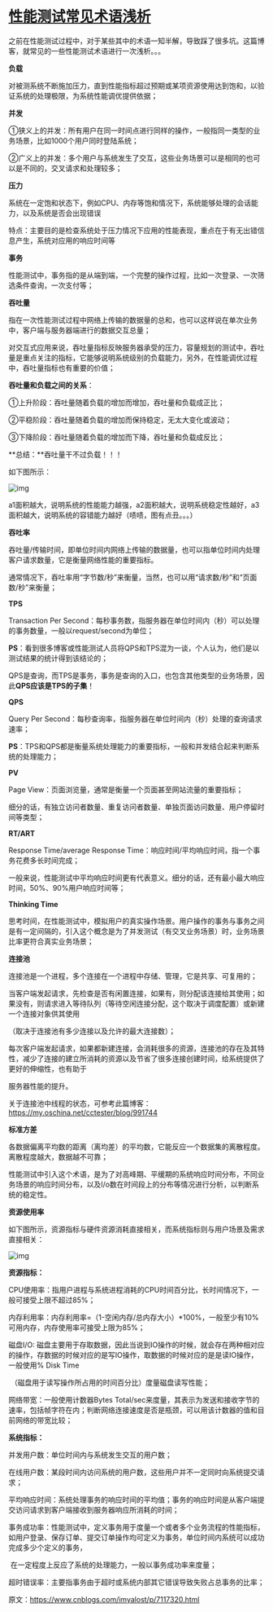 # [性能测试常见术语浅析](https://www.cnblogs.com/imyalost/p/7117320.html)



之前在性能测试过程中，对于某些其中的术语一知半解，导致踩了很多坑。这篇博客，就常见的一些性能测试术语进行一次浅析。。。

 

**负载**

对被测系统不断施加压力，直到性能指标超过预期或某项资源使用达到饱和，以验证系统的处理极限，为系统性能调优提供依据；

**并发**

①狭义上的并发：所有用户在同一时间点进行同样的操作，一般指同一类型的业务场景，比如1000个用户同时登陆系统；

②广义上的并发：多个用户与系统发生了交互，这些业务场景可以是相同的也可以是不同的，交叉请求和处理较多；

**压力**

系统在一定饱和状态下，例如CPU、内存等饱和情况下，系统能够处理的会话能力，以及系统是否会出现错误

特点：主要目的是检查系统处于压力情况下应用的性能表现，重点在于有无出错信息产生，系统对应用的响应时间等

**事务**

性能测试中，事务指的是从端到端，一个完整的操作过程，比如一次登录、一次筛选条件查询，一次支付等；

**吞吐量**

指在一次性能测试过程中网络上传输的数据量的总和，也可以这样说在单次业务中，客户端与服务器端进行的数据交互总量；

对交互式应用来说，吞吐量指标反映服务器承受的压力，容量规划的测试中，吞吐量是重点关注的指标，它能够说明系统级别的负载能力，另外，在性能调优过程中，吞吐量指标也有重要的价值；

**吞吐量和负载之间的关系**：

①上升阶段：吞吐量随着负载的增加而增加，吞吐量和负载成正比；

②平稳阶段：吞吐量随着负载的增加而保持稳定，无太大变化或波动；

③下降阶段：吞吐量随着负载的增加而下降，吞吐量和负载成反比；

**总结：**吞吐量干不过负载！！！

如下图所示：

![img](https://images2015.cnblogs.com/blog/983980/201707/983980-20170705000435331-2094140115.png)

a1面积越大，说明系统的性能能力越强，a2面积越大，说明系统稳定性越好，a3面积越大，说明系统的容错能力越好（啧啧，图有点丑。。。）

**吞吐率**

吞吐量/传输时间，即单位时间内网络上传输的数据量，也可以指单位时间内处理客户请求数量，它是衡量网络性能的重要指标。

通常情况下，吞吐率用“字节数/秒”来衡量，当然，也可以用“请求数/秒”和“页面数/秒”来衡量；

**TPS**

Transaction Per Second：每秒事务数，指服务器在单位时间内（秒）可以处理的事务数量，一般以request/second为单位；

**PS**：看到很多博客或性能测试人员将QPS和TPS混为一谈，个人认为，他们是以测试结果的统计得到该结论的；

QPS是查询，而TPS是事务，事务是查询的入口，也包含其他类型的业务场景，因此**QPS应该是TPS的子集**！

**QPS**

Query Per Second：每秒查询率，指服务器在单位时间内（秒）处理的查询请求速率；

**PS**：TPS和QPS都是衡量系统处理能力的重要指标，一般和并发结合起来判断系统的处理能力；

**PV**

Page View：页面浏览量，通常是衡量一个页面甚至网站流量的重要指标；

细分的话，有独立访问者数量、重复访问者数量、单独页面访问数量、用户停留时间等类型；

**RT/ART**

Response Time/average Response Time：响应时间/平均响应时间，指一个事务花费多长时间完成；

一般来说，性能测试中平均响应时间更有代表意义。细分的话，还有最小最大响应时间，50%、90%用户响应时间等；

**Thinking Time**

思考时间，在性能测试中，模拟用户的真实操作场景。用户操作的事务与事务之间是有一定间隔的，引入这个概念是为了并发测试（有交叉业务场景）时，业务场景比率更符合真实业务场景；

**连接池**

连接池是一个进程，多个连接在一个进程中存储、管理，它是共享、可复用的；

当客户端发起请求，先检查是否有闲置连接，如果有，则分配该连接给其使用；如果没有，则请求进入等待队列（等待空闲连接分配，这个取决于调度配置）或新建一个连接对象供其使用

（取决于连接池有多少连接以及允许的最大连接数）；

每次客户端发起请求，如果都新建连接，会消耗很多的资源，连接池的存在及其特性，减少了连接的建立所消耗的资源以及节省了很多连接创建时间，给系统提供了更好的伸缩性，也有助于

服务器性能的提升。

关于连接池中线程的状态，可参考此篇博客：<https://my.oschina.net/cctester/blog/991744>

**标准方差**

各数据偏离平均数的距离（离均差）的平均数，它能反应一个数据集的离散程度。离散程度越大，数据越不可靠；[
](http://baike.baidu.com/item/%E5%B9%B3%E5%9D%87%E6%95%B0)

性能测试中引入这个术语，是为了对高峰期、平缓期的系统响应时间分布，不同业务场景的响应时间分布，以及I/o数在时间段上的分布等情况进行分析，以判断系统的稳定性。

**资源使用率**

如下图所示，资源指标与硬件资源消耗直接相关，而系统指标则与用户场景及需求直接相关：

![img](https://images2015.cnblogs.com/blog/983980/201707/983980-20170704234628644-938990230.png)

**资源指标：**

CPU使用率：指用户进程与系统进程消耗的CPU时间百分比，长时间情况下，一般可接受上限不超过85%；

内存利用率：内存利用率=（1-空闲内存/总内存大小）*100%，一般至少有10%可用内存，内存使用率可接受上限为85%；

磁盘I/O: 磁盘主要用于存取数据，因此当说到IO操作的时候，就会存在两种相对应的操作，存数据的时候对应的是写IO操作，取数据的时候对应的是是读IO操作，一般使用% Disk Time

​        （磁盘用于读写操作所占用的时间百分比）度量磁盘读写性能；

网络带宽：一般使用计数器Bytes Total/sec来度量，其表示为发送和接收字节的速率，包括帧字符在内；判断网络连接速度是否是瓶颈，可以用该计数器的值和目前网络的带宽比较；

**系统指标：**

并发用户数：单位时间内与系统发生交互的用户数；

在线用户数：某段时间内访问系统的用户数，这些用户并不一定同时向系统提交请求；

平均响应时间：系统处理事务的响应时间的平均值；事务的响应时间是从客户端提交访问请求到客户端接收到服务器响应所消耗的时间；

事务成功率：性能测试中，定义事务用于度量一个或者多个业务流程的性能指标，如用户登录、保存订单、提交订单操作均可定义为事务，单位时间内系统可以成功完成多少个定义的事务，

​          在一定程度上反应了系统的处理能力，一般以事务成功率来度量；

超时错误率：主要指事务由于超时或系统内部其它错误导致失败占总事务的比率；



原文：https://www.cnblogs.com/imyalost/p/7117320.html
